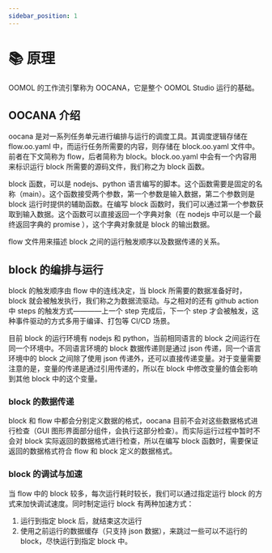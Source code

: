 ```yaml
---
sidebar_position: 1
---
```


# 📚 原理

OOMOL 的工作流引擎称为 OOCANA，它是整个 OOMOL Studio 运行的基础。

## OOCANA 介绍

oocana 是对一系列任务单元进行编排与运行的调度工具。其调度逻辑存储在 flow.oo.yaml 中，而运行任务所需要的内容，则存储在 block.oo.yaml 文件中。前者在下文简称为 flow，后者简称为 block。block.oo.yaml 中会有一个内容用来标识运行 block 所需要的源码文件，我们称之为 block 函数。

block 函数，可以是 nodejs、python 语言编写的脚本。这个函数需要是固定的名称（main）。这个函数接受两个参数，第一个参数是输入数据，第二个参数则是block 运行时提供的辅助函数。在编写 block 函数时，我们可以通过第一个参数获取到输入数据。这个函数可以直接返回一个字典对象（在 nodejs 中可以是一个最终返回字典的 promise ），这个字典对象就是 block 的输出数据。

flow 文件用来描述 block 之间的运行触发顺序以及数据传递的关系。

## block 的编排与运行

block 的触发顺序由 flow 中的连线决定，当 block 所需要的数据准备好时，block 就会被触发执行，我们称之为数据流驱动。与之相对的还有 github action 中 steps 的触发方式————上一个 step 完成后，下一个 step 才会被触发，这种事件驱动的方式多用于编译、打包等 CI/CD 场景。

目前 block 的运行环境有 nodejs 和 python，当前相同语言的 block 之间运行在同一个环境中。不同语言环境的 block 数据传递则是通过 json 传递，同一个语言环境中的 block 之间除了使用 json 传递外，还可以直接传递变量。对于变量需要注意的是，变量的传递是通过引用传递的，所以在 block 中修改变量的值会影响到其他 block 中的这个变量。

### block 的数据传递

block 和 flow 中都会分别定义数据的格式，oocana 目前不会对这些数据格式进行检查（GUI 图形界面部分组件，会执行这部分检查）。而实际运行过程中暂时不会对 block 实际返回的数据格式进行检查，所以在编写 block 函数时，需要保证返回的数据格式符合 flow 和 block 定义的数据格式。

### block 的调试与加速

当 flow 中的 block 较多，每次运行耗时较长，我们可以通过指定运行 block 的方式来加快调试速度。同时制定运行 block 有两种加速方式：

1. 运行到指定 block 后，就结束这次运行
2. 使用之前运行的数据缓存（只支持 json 数据），来跳过一些可以不运行的 block，尽快运行到指定 block 中。
